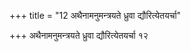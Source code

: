 +++
title = "12 अथैनामनुमन्त्रयते ध्रुवा द्यौरित्येतयर्चा"

+++
अथैनामनुमन्त्रयते ध्रुवा द्यौरित्येतयर्चा १२